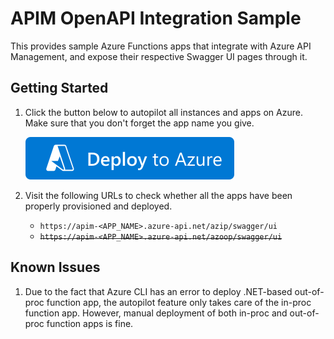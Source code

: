 # APIM OpenAPI Integration Sample #

This provides sample Azure Functions apps that integrate with Azure API Management, and expose their respective Swagger UI pages through it.


## Getting Started ##

1. Click the button below to autopilot all instances and apps on Azure. Make sure that you don't forget the app name you give.

    [![Deploy To Azure](https://raw.githubusercontent.com/Azure/azure-quickstart-templates/master/1-CONTRIBUTION-GUIDE/images/deploytoazure.svg?sanitize=true)](https://portal.azure.com/#create/Microsoft.Template/uri/https%3A%2F%2Fraw.githubusercontent.com%2Fdevkimchi%2FAPIM-OpenAPI-Sample%2Fmain%2FResources%2Fazuredeploy.json)

2. Visit the following URLs to check whether all the apps have been properly provisioned and deployed.

   * `https://apim-<APP_NAME>.azure-api.net/azip/swagger/ui`
   * ~~`https://apim-<APP_NAME>.azure-api.net/azoop/swagger/ui`~~


## Known Issues ##

1. Due to the fact that Azure CLI has an error to deploy .NET-based out-of-proc function app, the autopilot feature only takes care of the in-proc function app. However, manual deployment of both in-proc and out-of-proc function apps is fine.
